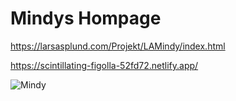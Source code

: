 # Mindys Hompage

https://larsasplund.com/Projekt/LAMindy/index.html

https://scintillating-figolla-52fd72.netlify.app/

![Mindy](https://user-images.githubusercontent.com/50366078/228634856-d4f8935c-7325-4cdd-b79c-e24dd73d2aca.JPG)
